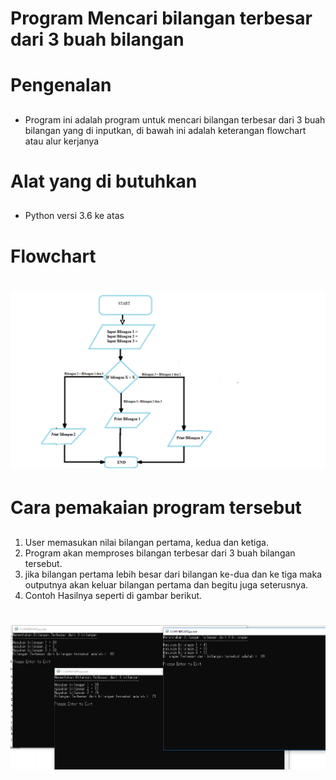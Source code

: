 # Program Mencari bilangan terbesar dari 3 buah bilangan <h1>
# Pengenalan <h2>
- Program ini adalah program untuk mencari bilangan terbesar dari 3 buah bilangan yang di inputkan, di bawah ini adalah keterangan flowchart atau alur kerjanya

# Alat yang di butuhkan <h2>
- Python versi 3.6 ke atas
# Flowchart <h2>
# ![Gambar 1](flowchart.png) 
# Cara pemakaian program tersebut <h2>
1. User memasukan nilai bilangan pertama, kedua dan ketiga.
2. Program akan memproses bilangan terbesar dari 3 buah bilangan tersebut.
3. jika bilangan pertama lebih besar dari bilangan ke-dua dan ke tiga maka outputnya akan keluar bilangan pertama dan begitu juga seterusnya.
4. Contoh Hasilnya seperti di gambar berikut.
# ![Gambar 2](hasil.PNG) 


